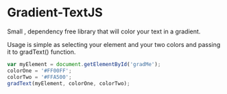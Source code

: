 # Gradient-TextJS

Small , dependency free library that will color your text in a gradient.

Usage is simple as selecting your element and your two colors and passing it to gradText() function.

```javascript
var myElement = document.getElementById('gradMe');
colorOne = '#FF00FF';
colorTwo = '#FFA500';
gradText(myElement, colorOne, colorTwo);
```
